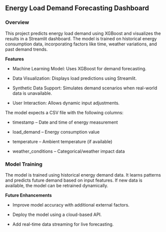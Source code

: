 ## Energy Load Demand Forecasting Dashboard

### Overview

This project predicts energy load demand using XGBoost and visualizes the results in a Streamlit dashboard. The model is trained on historical energy consumption data, incorporating factors like time, weather variations, and past demand trends.

**Features**

- Machine Learning Model: Uses XGBoost for demand forecasting.

- Data Visualization: Displays load predictions using Streamlit.

- Synthetic Data Support: Simulates demand scenarios when real-world data is unavailable.

- User Interaction: Allows dynamic input adjustments.


The model expects a CSV file with the following columns:

- timestamp – Date and time of energy measurement

- load_demand – Energy consumption value

- temperature – Ambient temperature (if available)

- weather_conditions – Categorical/weather impact data

### Model Training

The model is trained using historical energy demand data. It learns patterns and predicts future demand based on input features. If new data is available, the model can be retrained dynamically.

**Future Enhancements**

- Improve model accuracy with additional external factors.

- Deploy the model using a cloud-based API.

- Add real-time data streaming for live forecasting.

